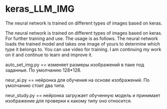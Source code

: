 # keras_LLM_IMG
The neural network is trained on different types of images based on keras.

The neural network is trained on different types of images based on keras. 
For further training and use. The usage is as follows. The neural network loads the trained model 
and takes one image of yours to determine which type it belongs to. 
You can use video for training. I am continuing my work on it and continue to learn and improve it.


auto_set_img.py   == изменяет размеры изображений в паке под заданные. По умолчанию 128*128.

neur_ai.py 	      == нейронка для обучения на основе изображений. По умолчанию стоит два типа.

neur_study.py     == нейронка загружает обученную модель и принимает изображение для проверки к какому типу оно относится.
